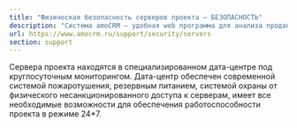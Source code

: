 ```yaml
---
title: "Физическая безопасность серверов проекта — БЕЗОПАСНОСТЬ"
description: "Система amoCRM – удобная web программа для анализа продаж, доступная в режиме online из любой точки мира! Подробности узнавайте по указанным на сайте телефонам в Москве."
url: https://www.amocrm.ru/support/security/servers
section: support
---
```


Сервера проекта находятся в специализированном дата-центре под круглосуточным мониторингом. Дата-центр обеспечен
современной системой пожаротушения, резервным питанием, системой охраны от физического несанкционированного доступа
к серверам, имеет все необходимые возможности для обеспечения работоспособности проекта в режиме 24\*7.
